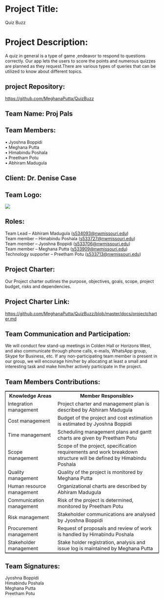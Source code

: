 ﻿
# Project Title: 
Quiz Buzz

# Project Description:
A quiz in general is a type of game ,endeavor to respond to questions correctly. Our app lets the users to score the points and numerous quizzes are planned as they request.There are various types of queries that can be utilized to know about different topics.
 

## project Repository:
https://github.com/MeghanaPutta/QuizBuzz

## Team Name: Proj Pals

## Team Members: 
•	Jyoshna Boppidi<br>
•	Meghana Putta<br>
•	Himabindu Poshala<br>
•	Preetham Potu<br>
•	Abhiram Madugula<br>

## Client: Dr. Denise Case

## Team Logo:
![](https://github.com/MeghanaPutta/QuizBuzz/blob/master/logo.PNG)

## Roles:
Team Lead – Abhiram Madugula (s534093@nwmissouri.edu)<br> 
Team member – Himabindu Poshala (s533727@nwmissouri.edu)<br> 
Team member – Jyoshna Boppidi (s533706@nwmissouri.edu)<br> 
Team member – Meghana Putta (s533909@nwmissouri.edu)<br> 
Technology supporter – Preetham Potu (s533713@nwmissouri.edu)<br>

## Project Charter:
Our Project charter outlines the purpose, objectives, goals, scope, project budget, risks and dependencies. 

## Project Charter Link:
https://github.com/MeghanaPutta/QuizBuzz/blob/master/docs/projectcharter.md


## Team Communication and Participation:
We will conduct few stand-up meetings in Colden Hall or Horizons West, and also communicate through phone calls, e-mails, WhatsApp group, Skype for Business, etc.
If any non-participating team member is present in our group, we will encourage him/her by allocating at least a small and interesting task and make him/her actively participate in the project.

## Team Members Contributions:
<table style="width:100%;border: 1px solid black;">
<tr>
<th>Knowledge Areas</th>	
<th>Member Responsible></th>
  </tr>
  <tr>
    <td>Integration management</td>
    <td>Project charter and management plan is described by Abhiram Madugula</td>
  </tr>
   <tr>
    <td>Cost management</td>
    <td>Budget of the project and cost estimation is estimated by Jyoshna Boppidi</td>
  </tr>
  <tr>
    <td>Time management</td>
    <td>Scheduling management plans and gantt charts are given by Preetham Potu</td>
  </tr>
  <tr>
    <td>Scope management</td>
    <td>Scope of the project, specification requirements and work breakdown structure will be defined by Himabindu Poshala </td>
  </tr>
  <tr>
    <td>Quality management</td>
    <td>Quality of the project is monitored by Meghana Putta</td>
  </tr>
   <tr>
    <td>Human resource management</td>
    <td>Organizational charts are described by Abhiram Madugula</td>
  </tr>
  <tr>
    <td>Communication management</td>
    <td>Risk of the project is determined, monitored by Preetham Potu</td>
  </tr>
   <tr>
    <td>Risk management</td>
    <td>Stakeholder communications are analysed by Jyoshna Boppidi</td>
  </tr>
   <tr>
    <td>Procurement management</td>
    <td>Request of proposals and review of work is handled by Himabindu Poshala</td>
  </tr>
   <tr>
    <td>Stakeholder management</td>
    <td>Stake holder registration, analysis and issue log is maintained by Meghana Putta</td>
  </tr>
  </table>


    
## Team Signatures:

Jyoshna Boppidi
<br>
Himabindu Poshala
<br>
Meghana Putta
<br>
Preetham Potu

